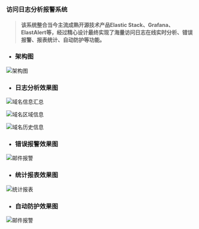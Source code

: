 ### 访问日志分析报警系统

> #### 该系统整合当今主流成熟开源技术产品Elastic Stack、Grafana、ElastAlert等，经过精心设计最终实现了海量访问日志在线实时分析、错误报警、报表统计、自动防护等功能。

+ ### 架构图
![架构图](https://github.com/minminmsn/accesslog-analysis-alarm/blob/master/images/architecture.png) 

+ ### 日志分析效果图
![域名信息汇总](https://github.com/minminmsn/accesslog-analysis-alarm/blob/master/images/domain_summary.jpg)  

![域名区域信息](https://github.com/minminmsn/accesslog-analysis-alarm/blob/master/images/domain_area.jpg)  

![域名历史信息](https://github.com/minminmsn/accesslog-analysis-alarm/blob/master/images/domain_history.jpg)  

+ ### 错误报警效果图
![邮件报警](https://github.com/minminmsn/accesslog-analysis-alarm/blob/master/images/mail_alert.jpg)   

+ ### 统计报表效果图
![统计报表](https://github.com/minminmsn/accesslog-analysis-alarm/blob/master/images/statistical_reports.jpg)  

+ ### 自动防护效果图
![邮件报警](https://github.com/minminmsn/accesslog-analysis-alarm/blob/master/images/autoprotect.jpg)  
